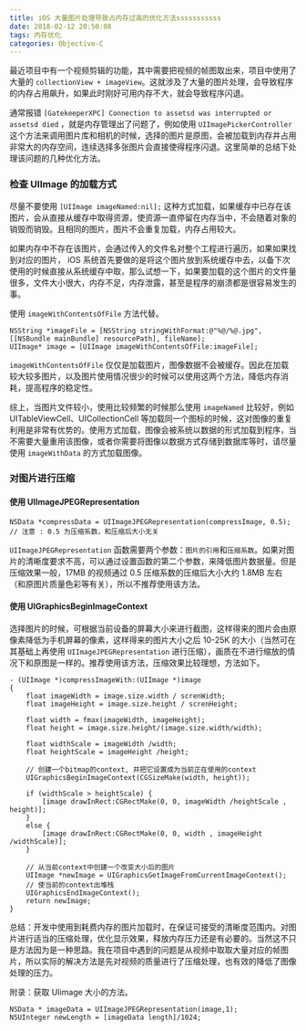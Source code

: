 ```yaml
---
title: iOS 大量图片处理导致占内存过高的优化方法sssssssssss
date: 2018-02-12 20:50:08
tags: 内存优化
categories: Objective-C
---
```


最近项目中有一个视频剪辑的功能，其中需要把视频的帧图取出来，项目中使用了大量的 `collectionView + imageView`。这就涉及了大量的图片处理，会导致程序的内存占用飙升，如果此时刚好可用内存不大，就会导致程序闪退。

通常报错 `[GatekeeperXPC] Connection to assetsd was interrupted or assetsd died` ，就是内存管理出了问题了，例如使用 `UIImagePickerController` 这个方法来调用图片库和相机的时候，选择的图片是原图，会被加载到内存并占用非常大的内存空间，连续选择多张图片会直接使得程序闪退。这里简单的总结下处理该问题的几种优化方法。


### 检查 UIImage 的加载方式
尽量不要使用 `[UIImage imageNamed:nil];` 这种方式加载，如果缓存中已存在该图片，会从直接从缓存中取得资源，使资源一直停留在内存当中，不会随着对象的销毁而销毁。且相同的图片，图片不会重复加载，内存占用较大。

<!--more-->

如果内存中不存在该图片，会通过传入的文件名对整个工程进行遍历，如果如果找到对应的图片， iOS 系统首先要做的是将这个图片放到系统缓存中去，以备下次使用的时候直接从系统缓存中取，那么试想一下，如果要加载的这个图片的文件量很多，文件大小很大，内存不足，内存泄露，甚至是程序的崩溃都是很容易发生的事。

使用 `imageWithContentsOfFile` 方法代替。
```objc
NSString *imageFile = [NSString stringWithFormat:@"%@/%@.jpg", [[NSBundle mainBundle] resourcePath], fileName];
UIImage* image = [UIImage imageWithContentsOfFile:imageFile];
```

`imageWithContentsOfFile` 仅仅是加载图片，图像数据不会被缓存。因此在加载较大较多图片，以及图片使用情况很少的时候可以使用这两个方法，降低内存消耗，提高程序的稳定性。

综上，当图片文件较小，使用比较频繁的时候那么使用 `imageNamed` 比较好，例如 UITableViewCell、UICollectionCell 等加载同一个图标的时候，这对图像的重复利用是非常有优势的。使用方式加载，图像会被系统以数据的形式加载到程序，当不需要大量重用该图像，或者你需要将图像以数据方式存储到数据库等时，请尽量使用 `imageWithData` 的方式加载图像。



### 对图片进行压缩
#### 使用 UIImageJPEGRepresentation
```objc
NSData *compressData = UIImageJPEGRepresentation(compressImage, 0.5); // 注意 : 0.5 为压缩系数，和压缩后大小无关
```

`UIImageJPEGRepresentation` 函数需要两个参数：`图片的引用`和`压缩系数`。如果对图片的清晰度要求不高，可以通过设置函数的第二个参数，来降低图片数据量。但是压缩效果一般，17MB 的视频通过 0.5 压缩系数的压缩后大小大约 1.8MB 左右（和原图片质量色彩等有关），所以不推荐使用该方法。


#### 使用 UIGraphicsBeginImageContext
选择图片的时候，可根据当前设备的屏幕大小来进行截图，这样得来的图片会由原像素降低为手机屏幕的像素，这样得来的图片大小之后 10-25K 的大小（当然可在其基础上再使用 `UIImageJPEGRepresentation` 进行压缩），画质在不进行缩放的情况下和原图是一样的。推荐使用该方法，压缩效果比较理想，方法如下。

```objc
- (UIImage *)compressImageWith:(UIImage *)image
{
    float imageWidth = image.size.width / screnWidth;
    float imageHeight = image.size.height / screnHeight;
    
    float width = fmax(imageWidth, imageHeight);
    float height = image.size.height/(image.size.width/width);

    float widthScale = imageWidth /width;
    float heightScale = imageHeight /height;

    // 创建一个bitmap的context, 并把它设置成为当前正在使用的context
    UIGraphicsBeginImageContext(CGSizeMake(width, height));

    if (widthScale > heightScale) {
        [image drawInRect:CGRectMake(0, 0, imageWidth /heightScale , height)];
    }
    else {
        [image drawInRect:CGRectMake(0, 0, width , imageHeight /widthScale)];
    }

    // 从当前context中创建一个改变大小后的图片
    UIImage *newImage = UIGraphicsGetImageFromCurrentImageContext();
    // 使当前的context出堆栈
    UIGraphicsEndImageContext();
    return newImage;
}
```


总结：开发中使用到耗费内存的图片加载时，在保证可接受的清晰度范围内。对图片进行适当的压缩处理，优化显示效果，释放内存压力还是有必要的。当然这不只是方法因为是一种思路。我在项目中遇到的问题是从视频中取取大量对应的帧图片，所以实际的解决方法是先对视频的质量进行了压缩处理，也有效的降低了图像处理的压力。


附录：获取 UIimage 大小的方法。
```objc
NSData * imageData = UIImageJPEGRepresentation(image,1);
NSUInteger newLength = [imageData length]/1024;
```

